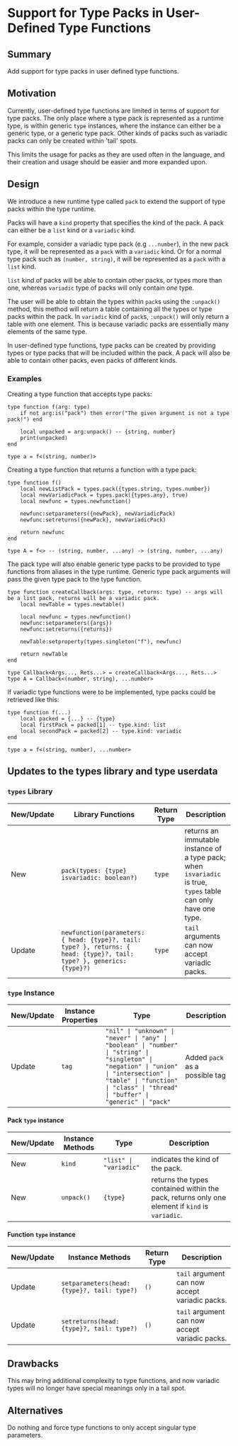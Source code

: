 # Support for Type Packs in User-Defined Type Functions

## Summary

Add support for type packs in user defined type functions.

## Motivation

Currently, user-defined type functions are limited in terms of support for type packs. The only place where a type pack is represented as a runtime type, is within generic `type` instances, 
where the instance can either be a generic type, or a generic type pack. Other kinds of packs such as variadic packs can only be created within 'tail' spots. 

This limits the usage for packs as they are used often in the language, and their creation and usage should be easier and more expanded upon.

## Design

We introduce a new runtime type called `pack` to extend the support of type packs within the type runtime.

Packs will have a `kind` property that specifies the kind of the pack. A pack can either be a `list` kind or a `variadic` kind.

For example, consider a variadic type pack (e.g `...number`), in the new pack type, it will be represented as a `pack` with a `variadic` kind. 
Or for a normal type pack such as `(number, string)`, it will be represented as a `pack` with a `list` kind.

`list` kind of packs will be able to contain other packs, or types more than one, whereas `variadic` type of packs will only contain *one* type.

The user will be able to obtain the types within `pack`s using the `:unpack()` method, this method will return a table containing all the types or type packs within the pack.
In `variadic` kind of `pack`s, `:unpack()` will only return a table with one element. This is because variadic packs are essentially many elements of the same type.

In user-defined type functions, type packs can be created by providing types or type packs that will be included within the pack. A pack will also be able to contain other packs, even packs of different kinds.

### Examples

Creating a type function that accepts type packs:

```luau
type function f(arg: type)
    if not arg:is("pack") then error("The given argument is not a type pack!") end

    local unpacked = arg:unpack() -- {string, number}
    print(unpacked)
end

type a = f<(string, number)>
```

Creating a type function that returns a function with a type pack:

```luau
type function f() 
    local newListPack = types.pack({types.string, types.number})
    local newVariadicPack = types.pack({types.any}, true)
    local newfunc = types.newfunction()

    newfunc:setparameters({newPack}, newVariadicPack)
    newfunc:setreturns({newPack}, newVariadicPack)

    return newfunc
end

type A = f<> -- (string, number, ...any) -> (string, number, ...any)
```

The pack type will also enable generic type packs to be provided to type functions from aliases in the type runtime.
Generic type pack arguments will pass the given type pack to the type function.

```luau
type function createCallback(args: type, returns: type) -- args will be a list pack, returns will be a variadic pack.
    local newTable = types.newtable()

    local newfunc = types.newfunction()
    newfunc:setparameters({args})
    newfunc:setreturns({returns})

    newTable:setproperty(types.singleton("f"), newfunc)

    return newTable
end

type Callback<Args..., Rets...> = createCallback<Args..., Rets...>
type A = Callback<(number, string), ...number>
```

If variadic type functions were to be implemented, type packs could be retrieved like this:

```luau
type function f(...)
    local packed = {...} -- {type}
    local firstPack = packed[1] -- type.kind: list
    local secondPack = packed[2] -- type.kind: variadic
end

type a = f<(string, number), ...number>
```

## Updates to the types library and type userdata

### `types` Library

| New/Update | Library Functions | Return Type | Description |
| ------------- | ------------- | ------------- | ------------- |
| New |  `pack(types: {type} isvariadic: boolean?)` | `type` | returns an immutable instance of a type pack; when `isvariadic` is true, `types` table can only have one type. |
| Update | `newfunction(parameters: { head: {type}?, tail: type? }, returns: { head: {type}?, tail: type? }, generics: {type}?)` | `type` | `tail` arguments can now accept variadic packs.

### `type` Instance

| New/Update | Instance Properties | Type | Description |
| ------------- | ------------- | ------------- | ------------- |
| Update | `tag` | `"nil" \| "unknown" \| "never" \| "any" \| "boolean" \| "number" \| "string" \| "singleton" \| "negation" \| "union" \| "intersection" \| "table" \| "function" \| "class" \| "thread" \| "buffer" \| "generic" \| "pack"` | Added `pack` as a possible tag |

#### Pack `type` instance

| New/Update | Instance Methods | Type | Description |
| ------------- | ------------- | ------------- | ------------- |
| New | `kind` | `"list" \| "variadic"` | indicates the kind of the pack. |
| New | `unpack()` | `{type}` | returns the types contained within the pack, returns only one element if `kind` is `variadic`. |

#### Function `type` instance

| New/Update | Instance Methods | Return Type | Description |
| ------------- | ------------- | ------------- | ------------- |
| Update | `setparameters(head: {type}?, tail: type?)` | `()` | `tail` argument can now accept variadic packs. |
| Update | `setreturns(head: {type}?, tail: type?)` | `()` | `tail` argument can now accept variadic packs. |

## Drawbacks

This may bring additional complexity to type functions, and now variadic types will no longer have special meanings only in a tail spot.

## Alternatives

Do nothing and force type functions to only accept singular type parameters.
